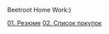 Beetroot Home Work:)

<a href="https://nazar-melnychenko.github.io/beetroot/Les_02/index.html">01. Резюме</a>
<a href="https://nazar-melnychenko.github.io/beetroot/Les_03/index.html">02. Список покупок</a>